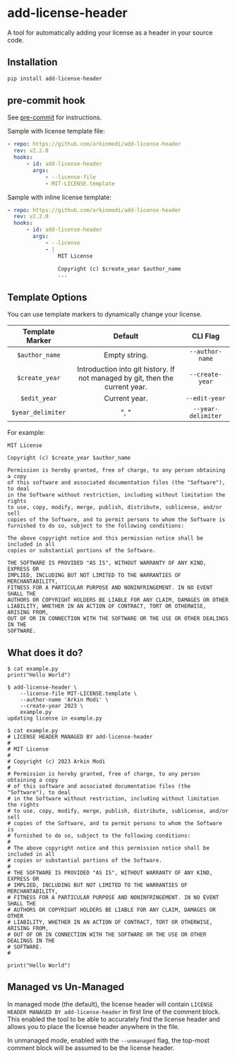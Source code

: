 # add-license-header

A tool for automatically adding your license as a header in your source code.

## Installation

```bash
pip install add-license-header
```

## pre-commit hook

See [pre-commit](https://github.com/pre-commit/pre-commit) for instructions.

Sample with license template file:

```yaml
- repo: https://github.com/arkinmodi/add-license-header
  rev: v2.2.0
  hooks:
      - id: add-license-header
        args:
            - --license-file
            - MIT-LICENSE.template
```

Sample with inline license template:

```yaml
- repo: https://github.com/arkinmodi/add-license-header
  rev: v2.2.0
  hooks:
      - id: add-license-header
        args:
            - --license
            - |
                MIT License

                Copyright (c) $create_year $author_name
                ...
```

## Template Options

You can use template markers to dynamically change your license.

|  Template Marker  |                                   Default                                    |      CLI Flag      |
| :---------------: | :--------------------------------------------------------------------------: | :----------------: |
|  `$author_name`   |                                Empty string.                                 |  `--author-name`   |
|  `$create_year`   | Introduction into git history. If not managed by git, then the current year. |  `--create-year`   |
|   `$edit_year`    |                                Current year.                                 |   `--edit-year`    |
| `$year_delimiter` |                                     ", "                                     | `--year-delimiter` |

For example:

```text
MIT License

Copyright (c) $create_year $author_name

Permission is hereby granted, free of charge, to any person obtaining a copy
of this software and associated documentation files (the "Software"), to deal
in the Software without restriction, including without limitation the rights
to use, copy, modify, merge, publish, distribute, sublicense, and/or sell
copies of the Software, and to permit persons to whom the Software is
furnished to do so, subject to the following conditions:

The above copyright notice and this permission notice shall be included in all
copies or substantial portions of the Software.

THE SOFTWARE IS PROVIDED "AS IS", WITHOUT WARRANTY OF ANY KIND, EXPRESS OR
IMPLIED, INCLUDING BUT NOT LIMITED TO THE WARRANTIES OF MERCHANTABILITY,
FITNESS FOR A PARTICULAR PURPOSE AND NONINFRINGEMENT. IN NO EVENT SHALL THE
AUTHORS OR COPYRIGHT HOLDERS BE LIABLE FOR ANY CLAIM, DAMAGES OR OTHER
LIABILITY, WHETHER IN AN ACTION OF CONTRACT, TORT OR OTHERWISE, ARISING FROM,
OUT OF OR IN CONNECTION WITH THE SOFTWARE OR THE USE OR OTHER DEALINGS IN THE
SOFTWARE.
```

## What does it do?

```shell
$ cat example.py
print("Hello World")

$ add-license-header \
    --license-file MIT-LICENSE.template \
    --author-name 'Arkin Modi' \
    --create-year 2023 \
    example.py
updating license in example.py

$ cat example.py
# LICENSE HEADER MANAGED BY add-license-header
#
# MIT License
#
# Copyright (c) 2023 Arkin Modi
#
# Permission is hereby granted, free of charge, to any person obtaining a copy
# of this software and associated documentation files (the "Software"), to deal
# in the Software without restriction, including without limitation the rights
# to use, copy, modify, merge, publish, distribute, sublicense, and/or sell
# copies of the Software, and to permit persons to whom the Software is
# furnished to do so, subject to the following conditions:
#
# The above copyright notice and this permission notice shall be included in all
# copies or substantial portions of the Software.
#
# THE SOFTWARE IS PROVIDED "AS IS", WITHOUT WARRANTY OF ANY KIND, EXPRESS OR
# IMPLIED, INCLUDING BUT NOT LIMITED TO THE WARRANTIES OF MERCHANTABILITY,
# FITNESS FOR A PARTICULAR PURPOSE AND NONINFRINGEMENT. IN NO EVENT SHALL THE
# AUTHORS OR COPYRIGHT HOLDERS BE LIABLE FOR ANY CLAIM, DAMAGES OR OTHER
# LIABILITY, WHETHER IN AN ACTION OF CONTRACT, TORT OR OTHERWISE, ARISING FROM,
# OUT OF OR IN CONNECTION WITH THE SOFTWARE OR THE USE OR OTHER DEALINGS IN THE
# SOFTWARE.
#

print("Hello World")
```

## Managed vs Un-Managed

In managed mode (the default), the license header will contain
`LICENSE HEADER MANAGED BY add-license-header` in first line of the comment
block. This enabled the tool to be able to accurately find the license header
and allows you to place the license header anywhere in the file.

In unmanaged mode, enabled with the `--unmanaged` flag, the top-most comment
block will be assumed to be the license header.
